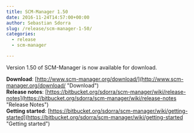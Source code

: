 ```yaml
---
title: SCM-Manager 1.50
date: 2016-11-24T14:57:00+00:00
author: Sebastian Sdorra
slug: /release/scm-manager-1-50/
categories:
  - release
  - scm-manager

---
```

Version 1.50 of SCM-Manager is now available for download.

**Download**: [http://www.scm-manager.org/download/](http://www.scm-manager.org/download/ "Download")  
**Release notes**: [https://bitbucket.org/sdorra/scm-manager/wiki/release-notes](https://bitbucket.org/sdorra/scm-manager/wiki/release-notes "Release Notes")  
**Getting started**: [https://bitbucket.org/sdorra/scm-manager/wiki/getting-started](https://bitbucket.org/sdorra/scm-manager/wiki/getting-started "Getting started")

